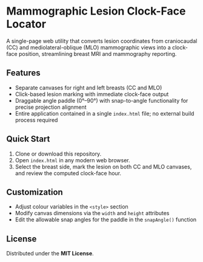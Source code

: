 # Mammographic Lesion Clock-Face Locator

A single-page web utility that converts lesion coordinates from craniocaudal (CC) and mediolateral-oblique (MLO) mammographic views into a clock-face position, streamlining breast MRI and mammography reporting.

## Features

- Separate canvases for right and left breasts (CC and MLO)
- Click-based lesion marking with immediate clock-face output
- Draggable angle paddle (0°–90°) with snap-to-angle functionality for precise projection alignment
- Entire application contained in a single `index.html` file; no external build process required

## Quick Start

1. Clone or download this repository.
2. Open `index.html` in any modern web browser.
3. Select the breast side, mark the lesion on both CC and MLO canvases, and review the computed clock-face hour.

## Customization

- Adjust colour variables in the `<style>` section
- Modify canvas dimensions via the `width` and `height` attributes
- Edit the allowable snap angles for the paddle in the `snapAngle()` function

## License

Distributed under the **MIT License**.
